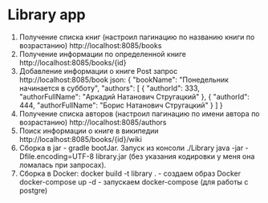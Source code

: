 # Library app

1. Получение списка книг (настроил пагинацию по названию книги по возрастанию)
   http://localhost:8085/books
2. Получение информации по определенной книге
   http://localhost:8085/books/{id}
3. Добавление информации о книге
Post запрос
   http://localhost:8085/book
json:
{
"bookName": "Понедельник начинается в субботу",
"authors": [
{
"authorId": 333,
"authorFullName": "Аркадий Натанович Стругацкий"
},
{
"authorId": 444,
"authorFullName": "Борис Натанович Стругацкий"
}
]
}
4. Получение списка авторов (настроил пагинацию по имени автора по возрастанию)
   http://localhost:8085/authors
5. Поиск информации о книге в википедии
   http://localhost:8085/books/{id}/wiki
6. Сборка в jar - gradle bootJar. Запуск из консоли ./Library java -jar -Dfile.encoding=UTF-8 library.jar (без указания кодировки у меня она ломалась при запросах).
7. Сборка в Docker:
   docker build -t library . - создаем образ Docker
   docker-compose up -d - запускаем docker-compose (для работы с postgre)
